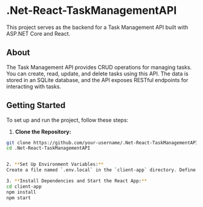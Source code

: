 # .Net-React-TaskManagementAPI

This project serves as the backend for a Task Management API built with ASP.NET Core and React.

## About

The Task Management API provides CRUD operations for managing tasks. 
You can create, read, update, and delete tasks using this API. 
The data is stored in an SQLite database, and the API exposes RESTful endpoints for interacting with tasks.

## Getting Started

To set up and run the project, follow these steps:

1. **Clone the Repository:**

```bash
git clone https://github.com/your-username/.Net-React-TaskManagementAPI.git
cd .Net-React-TaskManagementAPI


2. **Set Up Environment Variables:**
Create a file named `.env.local` in the `client-app` directory. Define the necessary environment variables in this file

3. **Install Dependencies and Start the React App:**
cd client-app
npm install
npm start

